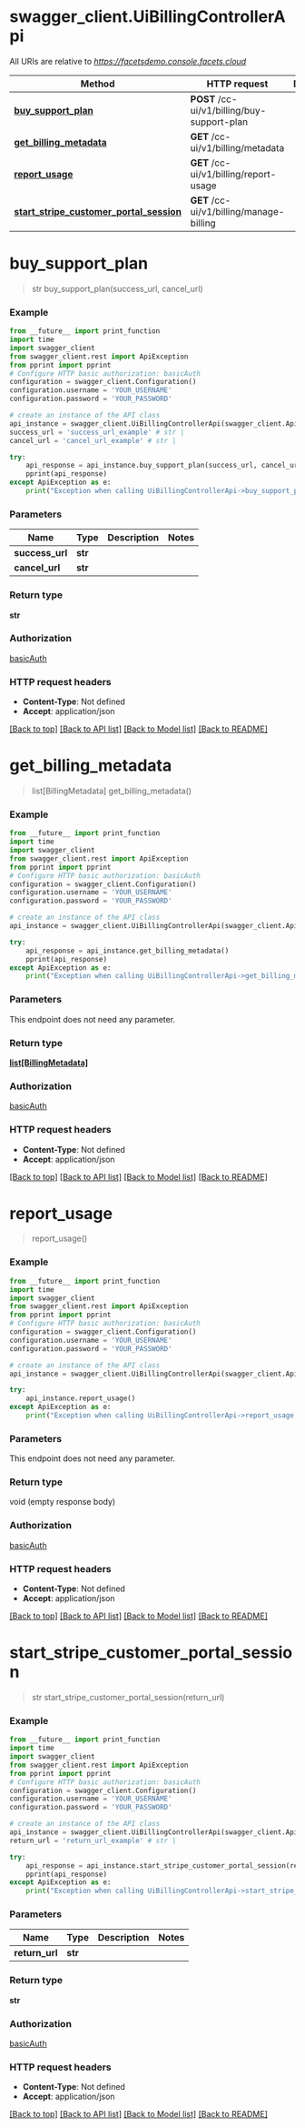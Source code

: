 # swagger_client.UiBillingControllerApi

All URIs are relative to *https://facetsdemo.console.facets.cloud*

Method | HTTP request | Description
------------- | ------------- | -------------
[**buy_support_plan**](UiBillingControllerApi.md#buy_support_plan) | **POST** /cc-ui/v1/billing/buy-support-plan | 
[**get_billing_metadata**](UiBillingControllerApi.md#get_billing_metadata) | **GET** /cc-ui/v1/billing/metadata | 
[**report_usage**](UiBillingControllerApi.md#report_usage) | **GET** /cc-ui/v1/billing/report-usage | 
[**start_stripe_customer_portal_session**](UiBillingControllerApi.md#start_stripe_customer_portal_session) | **GET** /cc-ui/v1/billing/manage-billing | 

# **buy_support_plan**
> str buy_support_plan(success_url, cancel_url)



### Example
```python
from __future__ import print_function
import time
import swagger_client
from swagger_client.rest import ApiException
from pprint import pprint
# Configure HTTP basic authorization: basicAuth
configuration = swagger_client.Configuration()
configuration.username = 'YOUR_USERNAME'
configuration.password = 'YOUR_PASSWORD'

# create an instance of the API class
api_instance = swagger_client.UiBillingControllerApi(swagger_client.ApiClient(configuration))
success_url = 'success_url_example' # str | 
cancel_url = 'cancel_url_example' # str | 

try:
    api_response = api_instance.buy_support_plan(success_url, cancel_url)
    pprint(api_response)
except ApiException as e:
    print("Exception when calling UiBillingControllerApi->buy_support_plan: %s\n" % e)
```

### Parameters

Name | Type | Description  | Notes
------------- | ------------- | ------------- | -------------
 **success_url** | **str**|  | 
 **cancel_url** | **str**|  | 

### Return type

**str**

### Authorization

[basicAuth](../README.md#basicAuth)

### HTTP request headers

 - **Content-Type**: Not defined
 - **Accept**: application/json

[[Back to top]](#) [[Back to API list]](../README.md#documentation-for-api-endpoints) [[Back to Model list]](../README.md#documentation-for-models) [[Back to README]](../README.md)

# **get_billing_metadata**
> list[BillingMetadata] get_billing_metadata()



### Example
```python
from __future__ import print_function
import time
import swagger_client
from swagger_client.rest import ApiException
from pprint import pprint
# Configure HTTP basic authorization: basicAuth
configuration = swagger_client.Configuration()
configuration.username = 'YOUR_USERNAME'
configuration.password = 'YOUR_PASSWORD'

# create an instance of the API class
api_instance = swagger_client.UiBillingControllerApi(swagger_client.ApiClient(configuration))

try:
    api_response = api_instance.get_billing_metadata()
    pprint(api_response)
except ApiException as e:
    print("Exception when calling UiBillingControllerApi->get_billing_metadata: %s\n" % e)
```

### Parameters
This endpoint does not need any parameter.

### Return type

[**list[BillingMetadata]**](BillingMetadata.md)

### Authorization

[basicAuth](../README.md#basicAuth)

### HTTP request headers

 - **Content-Type**: Not defined
 - **Accept**: application/json

[[Back to top]](#) [[Back to API list]](../README.md#documentation-for-api-endpoints) [[Back to Model list]](../README.md#documentation-for-models) [[Back to README]](../README.md)

# **report_usage**
> report_usage()



### Example
```python
from __future__ import print_function
import time
import swagger_client
from swagger_client.rest import ApiException
from pprint import pprint
# Configure HTTP basic authorization: basicAuth
configuration = swagger_client.Configuration()
configuration.username = 'YOUR_USERNAME'
configuration.password = 'YOUR_PASSWORD'

# create an instance of the API class
api_instance = swagger_client.UiBillingControllerApi(swagger_client.ApiClient(configuration))

try:
    api_instance.report_usage()
except ApiException as e:
    print("Exception when calling UiBillingControllerApi->report_usage: %s\n" % e)
```

### Parameters
This endpoint does not need any parameter.

### Return type

void (empty response body)

### Authorization

[basicAuth](../README.md#basicAuth)

### HTTP request headers

 - **Content-Type**: Not defined
 - **Accept**: application/json

[[Back to top]](#) [[Back to API list]](../README.md#documentation-for-api-endpoints) [[Back to Model list]](../README.md#documentation-for-models) [[Back to README]](../README.md)

# **start_stripe_customer_portal_session**
> str start_stripe_customer_portal_session(return_url)



### Example
```python
from __future__ import print_function
import time
import swagger_client
from swagger_client.rest import ApiException
from pprint import pprint
# Configure HTTP basic authorization: basicAuth
configuration = swagger_client.Configuration()
configuration.username = 'YOUR_USERNAME'
configuration.password = 'YOUR_PASSWORD'

# create an instance of the API class
api_instance = swagger_client.UiBillingControllerApi(swagger_client.ApiClient(configuration))
return_url = 'return_url_example' # str | 

try:
    api_response = api_instance.start_stripe_customer_portal_session(return_url)
    pprint(api_response)
except ApiException as e:
    print("Exception when calling UiBillingControllerApi->start_stripe_customer_portal_session: %s\n" % e)
```

### Parameters

Name | Type | Description  | Notes
------------- | ------------- | ------------- | -------------
 **return_url** | **str**|  | 

### Return type

**str**

### Authorization

[basicAuth](../README.md#basicAuth)

### HTTP request headers

 - **Content-Type**: Not defined
 - **Accept**: application/json

[[Back to top]](#) [[Back to API list]](../README.md#documentation-for-api-endpoints) [[Back to Model list]](../README.md#documentation-for-models) [[Back to README]](../README.md)


